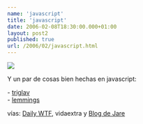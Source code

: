 ```yaml
---
name: 'javascript'
title: 'javascript'
date: 2006-02-08T18:30:00.000+01:00
layout: post2
published: true
url: /2006/02/javascript.html
---
```


![](http://photos1.blogger.com/blogger/2315/213/320/javascriptDisabled.jpg)  
  
Y un par de cosas bien hechas en javascript:  
  
\- [triglav](http://www.smokymonkeys.com/triglav/)  
\- [lemmings](http://www.funnygames.nl/games/denk/2399_popup.html)  
  
  
vías: [Daily WTF](http://thedailywtf.com/), vidaextra y [Blog de Jare](http://www.iguanademos.com/Jare/jblog_viewtopic.php?topicid=178)